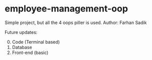 # employee-management-oop
Simple project, but all the 4 oops piller is used. 
Author: Farhan Sadik

Future updates: <br>

0. Code (Terminal based) 
1. Database
2. Front-end (basic)
